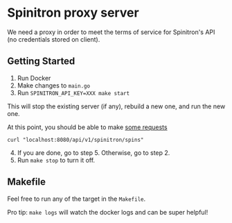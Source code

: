 # Spinitron proxy server

We need a proxy in order to meet the terms of service for Spinitron's API (no credentials stored on client).

## Getting Started

1. Run Docker
2. Make changes to `main.go`
3. Run `SPINITRON_API_KEY=XXX make start`

This will stop the existing server (if any), rebuild a new one, and run the new one.

At this point, you should be able to make [some requests](https://spinitron.github.io/v2api/)

```
curl "localhost:8080/api/v1/spinitron/spins"
```

4. If you are done, go to step 5. Otherwise, go to step 2.
5. Run `make stop` to turn it off.

## Makefile

Feel free to run any of the target in the `Makefile`.

Pro tip: `make logs` will watch the docker logs and can be super helpful!
